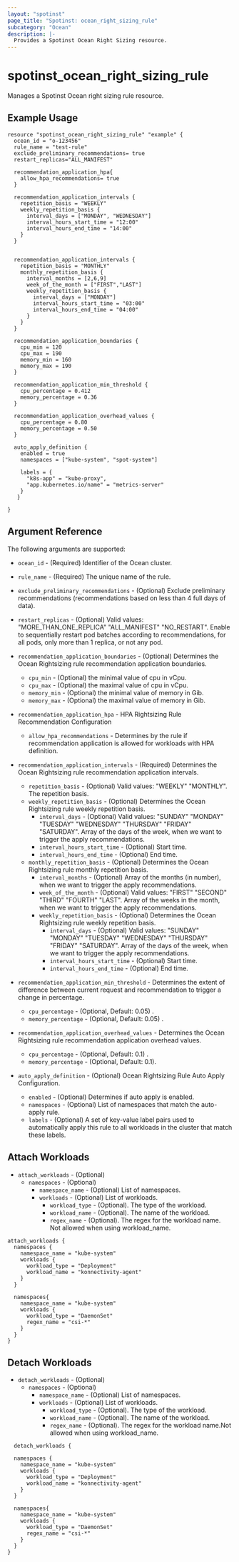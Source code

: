 ```yaml
---
layout: "spotinst"
page_title: "Spotinst: ocean_right_sizing_rule"
subcategory: "Ocean"
description: |-
  Provides a Spotinst Ocean Right Sizing resource.
---
```


# spotinst\_ocean\_right\_sizing\_rule

Manages a Spotinst Ocean right sizing rule resource.

## Example Usage

```hcl
resource "spotinst_ocean_right_sizing_rule" "example" {
  ocean_id = "o-123456"
  rule_name = "test-rule"
  exclude_preliminary_recommendations= true
  restart_replicas="ALL_MANIFEST"

  recommendation_application_hpa{
    allow_hpa_recommendations= true
  }

  recommendation_application_intervals {
    repetition_basis = "WEEKLY"
    weekly_repetition_basis {
      interval_days = ["MONDAY", "WEDNESDAY"]
      interval_hours_start_time = "12:00"
      interval_hours_end_time = "14:00"
    }
  }


  recommendation_application_intervals {
    repetition_basis = "MONTHLY"
    monthly_repetition_basis {
      interval_months = [2,6,9]
      week_of_the_month = ["FIRST","LAST"]
      weekly_repetition_basis {
        interval_days = ["MONDAY"]
        interval_hours_start_time = "03:00"
        interval_hours_end_time = "04:00"
      }
    }
  }

  recommendation_application_boundaries {
    cpu_min = 120
    cpu_max = 190
    memory_min = 160
    memory_max = 190
  }

  recommendation_application_min_threshold {
    cpu_percentage = 0.412
    memory_percentage = 0.36
  }

  recommendation_application_overhead_values {
    cpu_percentage = 0.80
    memory_percentage = 0.50
  }
  
  auto_apply_definition {
    enabled = true
    namespaces = ["kube-system", "spot-system"]

    labels = {
      "k8s-app" = "kube-proxy",
      "app.kubernetes.io/name" = "metrics-server"
    }
   }
  
}
````
## Argument Reference

The following arguments are supported:

* `ocean_id` - (Required) Identifier of the Ocean cluster.
* `rule_name` - (Required) The unique name of the rule.
* `exclude_preliminary_recommendations` - (Optional) Exclude preliminary recommendations (recommendations based on less than 4 full days of data).
* `restart_replicas` - (Optional) Valid values: "MORE_THAN_ONE_REPLICA" "ALL_MANIFEST" "NO_RESTART". Enable to sequentially restart pod batches according to recommendations, for all pods, only more than 1 replica, or not any pod.
* `recommendation_application_boundaries` - (Optional) Determines the Ocean Rightsizing rule recommendation application boundaries.
   * `cpu_min` - (Optional) the minimal value of cpu in vCpu.
   * `cpu_max` - (Optional) the maximal value of cpu in vCpu.
   * `memory_min` - (Optional) the minimal value of memory in Gib.
   * `memory_max` - (Optional) the maximal value of memory in Gib.
* `recommendation_application_hpa` - HPA Rightsizing Rule Recommendation Configuration
    * `allow_hpa_recommendations` - Determines by the rule if recommendation application is allowed for workloads with HPA definition.

* `recommendation_application_intervals` - (Required) Determines the Ocean Rightsizing rule recommendation application intervals.
    * `repetition_basis` - (Optional) Valid values: "WEEKLY" "MONTHLY". The repetition basis.
    * `weekly_repetition_basis` - (Optional) Determines the Ocean Rightsizing rule weekly repetition basis.
      * `interval_days` - (Optional) Valid values: "SUNDAY" "MONDAY" "TUESDAY" "WEDNESDAY" "THURSDAY" "FRIDAY" "SATURDAY". Array of the days of the week, when we want to trigger the apply recommendations.
      * `interval_hours_start_time` - (Optional) Start time.
      * `interval_hours_end_time` - (Optional) End time.
    * `monthly_repetition_basis` - (Optional) Determines the Ocean Rightsizing rule monthly repetition basis.
      * `interval_months` - (Optional) Array of the months (in number), when we want to trigger the apply recommendations.
      * `week_of_the_month` - (Optional) Valid values: "FIRST" "SECOND" "THIRD" "FOURTH" "LAST". Array of the weeks in the month, when we want to trigger the apply recommendations.
      * `weekly_repetition_basis` - (Optional) Determines the Ocean Rightsizing rule weekly repetition basis.
        * `interval_days` - (Optional) Valid values: "SUNDAY" "MONDAY" "TUESDAY" "WEDNESDAY" "THURSDAY" "FRIDAY" "SATURDAY". Array of the days of the week, when we want to trigger the apply recommendations.
        * `interval_hours_start_time` - (Optional) Start time.
        * `interval_hours_end_time` - (Optional) End time.
        
* `recommendation_application_min_threshold` - Determines the extent of difference between current request and recommendation to trigger a change in percentage.
    * `cpu_percentage` - (Optional, Default: 0.05) .
    * `memory_percentage` - (Optional, Default: 0.05) .
  
* `recommendation_application_overhead_values` - Determines the Ocean Rightsizing rule recommendation application overhead values.
    * `cpu_percentage` - (Optional, Default: 0.1) .
    * `memory_percentage` - (Optional, Default: 0.1).
* `auto_apply_definition` - (Optional) Ocean Rightsizing Rule Auto Apply Configuration.
  * `enabled` - (Optional) Determines if auto apply is enabled.
  * `namespaces` - (Optional) List of namespaces that match the auto-apply rule.
  * `labels` - (Optional) A set of key-value label pairs used to automatically apply this rule to all workloads in the cluster that match these labels.

<a id="attach_workloads"></a>
## Attach Workloads

* `attach_workloads` - (Optional)
    * `namespaces` - (Optional) 
        * `namespace_name` - (Optional) List of namespaces.
        * `workloads` - (Optional) List of workloads.
          * `workload_type` - (Optional). The type of the workload.
          * `workload_name` - (Optional). The name of the workload.
          * `regex_name` - (Optional). The regex for the workload name. Not allowed when using workload_name.


```hcl
attach_workloads {
  namespaces {
    namespace_name = "kube-system"
    workloads {
      workload_type = "Deployment"
      workload_name = "konnectivity-agent"
    }
  }

  namespaces{
    namespace_name = "kube-system"
    workloads {
      workload_type = "DaemonSet"
      regex_name = "csi-*"
    }
  }
}
```

<a id="detach_workloads"></a>
## Detach Workloads

* `detach_workloads` - (Optional)
    * `namespaces` - (Optional)
        * `namespace_name` - (Optional) List of namespaces.
        * `workloads` - (Optional) List of workloads.
            * `workload_type` - (Optional). The type of the workload.
            * `workload_name` - (Optional). The name of the workload.
            * `regex_name` - (Optional). The regex for the workload name.Not allowed when using workload_name.


```hcl
  detach_workloads {

  namespaces {
    namespace_name = "kube-system"
    workloads {
      workload_type = "Deployment"
      workload_name = "konnectivity-agent"
    }
  }

  namespaces{
    namespace_name = "kube-system"
    workloads {
      workload_type = "DaemonSet"
      regex_name = "csi-*"
    }
  }
}
```
